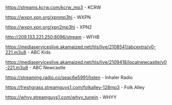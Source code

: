 https://streams.kcrw.com/kcrw_mp3 - KCRW

https://wxpn.xpn.org/xpnmp3hi - WXPN

https://wxpn.xpn.org/xpn2mp3hi - XPN2

http://209.133.221.250:8096/stream - WFHB

https://mediaserviceslive.akamaized.net/hls/live/2108541/abcextra/v0-221.m3u8 - ABC Kids

https://mediaserviceslive.akamaized.net/hls/live/2109418/localnewcastle/v0-221.m3u8 - ABC Newcastle

https://streaming.radio.co/seac6e5991/listen - Inhaler Radio

https://freshgrass.streamguys1.com/folkalley-128mp3 - Folk Alley

https://whyy.streamguys1.com/whyy_tunein - WHYY